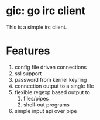 # gic: go irc client

This is a simple irc client.

# Features

1. config file driven connections
1. ssl support
1. password from kernel keyring
1. connection output to a single file
1. flexible regexp based output to
   1. files/pipes
   1. shell-out programs
1. simple input api over pipe
